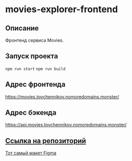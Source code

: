 # movies-explorer-frontend

## Описание

Фронтенд сервиса Movies.

## Запуск проекта

`npm run start` 
`npm run build`

## Адрес фронтенда

https://movies.tovchennikov.nomoredomains.monster/

## Адрес бэкенда

https://api.movies.tovchennikov.nomoredomains.monster/

## [Ссылка на репозиторий](https://github.com/yryryk/movies-explorer-frontend)


[Тот самый макет Figma](https://disk.yandex.ru/d/oDmAQfZKIzHH2w)
